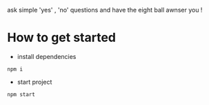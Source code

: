 ask simple 'yes' , 'no' questions and have the eight ball awnser you !

# How to get started
* install dependencies
```
npm i
```
* start project
```
npm start
```
